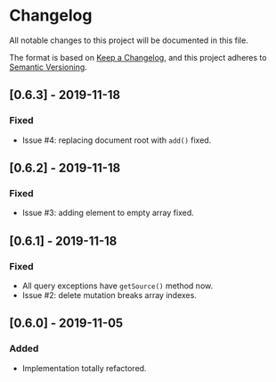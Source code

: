 # Changelog
All notable changes to this project will be documented in this file.

The format is based on [Keep a Changelog](https://keepachangelog.com/en/1.0.0/),
and this project adheres to [Semantic Versioning](https://semver.org/spec/v2.0.0.html).

## [0.6.3] - 2019-11-18
### Fixed
- Issue #4: replacing document root with `add()` fixed.

## [0.6.2] - 2019-11-18
### Fixed
- Issue #3: adding element to empty array fixed.

## [0.6.1] - 2019-11-18
### Fixed
- All query exceptions have `getSource()` method now.
- Issue #2: delete mutation breaks array indexes. 

## [0.6.0] - 2019-11-05
### Added
- Implementation totally refactored.
